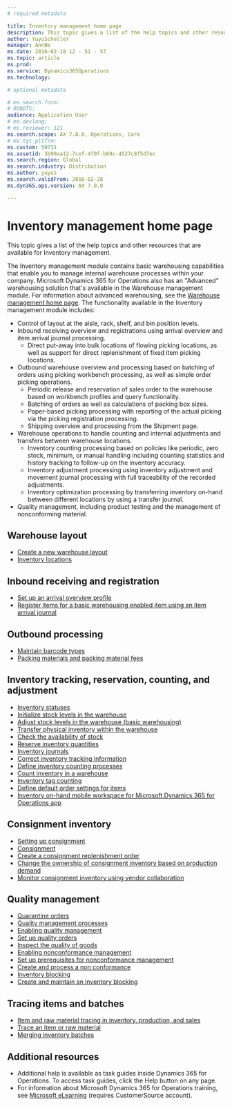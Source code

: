 ```yaml
---
# required metadata

title: Inventory management home page
description: This topic gives a list of the help topics and other resources that are available for Inventory management.
author: YuyuScheller
manager: AnnBe
ms.date: 2016-02-18 12 - 51 - 57
ms.topic: article
ms.prod: 
ms.service: Dynamics365Operations
ms.technology: 

# optional metadata

# ms.search.form: 
# ROBOTS: 
audience: Application User
# ms.devlang: 
# ms.reviewer: 121
ms.search.scope: AX 7.0.0, Operations, Core
# ms.tgt_pltfrm: 
ms.custom: 50731
ms.assetid: 3b90aa12-7cef-4f0f-b69c-4527c8f5d7ec
ms.search.region: Global
ms.search.industry: Distribution
ms.author: yuyus
ms.search.validFrom: 2016-02-28
ms.dyn365.ops.version: AX 7.0.0

---
```


# Inventory management home page

This topic gives a list of the help topics and other resources that are available for Inventory management.

The Inventory management module contains basic warehousing capabilities that enable you to manage internal warehouse processes within your company. Microsoft Dynamics 365 for Operations also has an "Advanced" warehousing solution that's available in the Warehouse management module. For information about advanced warehousing, see the [Warehouse management home page](warehouse-management.md). The functionality available in the Inventory management module includes:

-   Control of layout at the aisle, rack, shelf, and bin position levels.
-   Inbound receiving overview and registrations using arrival overview and item arrival journal processing.
    -   Direct put-away into bulk locations of flowing picking locations, as well as support for direct replenishment of fixed item picking locations.
-   Outbound warehouse overview and processing based on batching of orders using picking workbench processing, as well as simple order picking operations.
    -   Periodic release and reservation of sales order to the warehouse based on workbench profiles and query functionality.
    -   Batching of orders as well as calculations of packing box sizes.
    -   Paper-based picking processing with reporting of the actual picking via the picking registration processing.
    -   Shipping overview and processing from the Shipment page.
-   Warehouse operations to handle counting and internal adjustments and transfers between warehouse locations.
    -   Inventory counting processing based on policies like periodic, zero stock, minimum, or manual handling including counting statistics and history tracking to follow-up on the inventory accuracy.
    -   Inventory adjustment processing using inventory adjustment and movement journal processing with full traceability of the recorded adjustments.
    -   Inventory optimization processing by transferring inventory on-hand between different locations by using a transfer journal.
-   Quality management, including product testing and the management of nonconforming material.

## Warehouse layout
-   [Create a new warehouse layout](http://ax.help.dynamics.com/en/wiki/create-a-new-warehouse-layout/)
-   [Inventory locations](inventory-locations.md)

## Inbound receiving and registration
-   [Set up an arrival overview profile](http://ax.help.dynamics.com/en/wiki/set-up-an-arrival-overview-profile/)
-   [Register items for a basic warehousing enabled item using an item arrival journal](http://ax.help.dynamics.com/en/wiki/register-items-for-a-basic-warehousing-enabled-item-using-an-item-arrival-journal/)

## Outbound processing
-   [Maintain barcode types](http://ax.help.dynamics.com/en/wiki/maintain-barcode-types/)
-   [Packing materials and packing material fees](pack-materials-packing-material-fees.md)

## Inventory tracking, reservation, counting, and adjustment
-   [Inventory statuses](inventory-statuses.md)
-   [Initialize stock levels in the warehouse](http://ax.help.dynamics.com/en/wiki/initialize-stock-levels-in-the-warehouse/)
-   [Adjust stock levels in the warehouse (basic warehousing)](http://ax.help.dynamics.com/en/wiki/adjust-stock-levels-in-the-warehouse-basic-warehousing/)
-   [Transfer physical inventory within the warehouse](http://ax.help.dynamics.com/en/wiki/transfer-physical-inventory-within-the-warehouse/)
-   [Check the availability of stock](http://ax.help.dynamics.com/en/wiki/check-the-availability-of-stock/)
-   [Reserve inventory quantities](reserve-inventory-quantities.md)
-   [Inventory journals](inventory-journals.md)
-   [Correct inventory tracking information](http://ax.help.dynamics.com/en/wiki/correct-inventory-tracking-information/)
-   [Define inventory counting processes](http://ax.help.dynamics.com/en/wiki/define-inventory-counting-processes/)
-   [Count inventory in a warehouse](http://ax.help.dynamics.com/en/wiki/count-inventory-in-a-warehouse/)
-   [Inventory tag counting](inventory-tag-counting.md)
-   [Define default order settings for items](http://ax.help.dynamics.com/en/wiki/define-default-order-settings-for-items/)
-   [Inventory on-hand mobile workspace for Microsoft Dynamics 365 for Operations app](inventory-on-hand-mobile-workspace.md)

## Consignment inventory
-   [Setting up consignment](set-up-consignment.md)
-   [Consignment](consignment.md)
-   [Create a consignment replenishment order](http://ax.help.dynamics.com/en/wiki/create-a-consignment-replenishment-order/)
-   [Change the ownership of consignment inventory based on production demand](http://ax.help.dynamics.com/en/wiki/change-the-ownership-of-consignment-inventory-based-on-production-demand/)
-   [Monitor consignment inventory using vendor collaboration](http://ax.help.dynamics.com/en/wiki/monitor-consignment-inventory-using-vendor-collaboration/)

## Quality management
-   [Quarantine orders](quarantine-orders.md)
-   [Quality management processes](quality-management-processes.md)
-   [Enabling quality management](enable-quality-management.md)
-   [Set up quality orders](http://ax.help.dynamics.com/en/wiki/set-up-quality-orders/)
-   [Inspect the quality of goods](http://ax.help.dynamics.com/en/wiki/inspect-the-quality-of-goods/)
-   [Enabling nonconformance management](enable-nonconformance-management.md)
-   [Set up prerequisites for nonconformance management](http://ax.help.dynamics.com/en/wiki/set-up-prequisites-for-nonconformance-management/)
-   [Create and process a non conformance](http://ax.help.dynamics.com/en/wiki/create-and-process-a-nonconformance/)
-   [Inventory blocking](inventory-blocking.md)
-   [Create and maintain an inventory blocking](http://ax.help.dynamics.com/en/wiki/create-and-maintain-an-inventory-blocking/)

## Tracing items and batches
-   [Item and raw material tracing in inventory, production, and sales](trace-items-raw-materials-inventory-production-sales.md)
-   [Trace an item or raw material](http://ax.help.dynamics.com/en/wiki/trace-an-item-or-raw-material/)
-   [Merging inventory batches](merge-inventory-batches.md)

## Additional resources
-   Additional help is available as task guides inside Dynamics 365 for Operations. To access task guides, click the Help button on any page.
-   For information about Microsoft Dynamics 365 for Operations training, see [Microsoft eLearning](https://mbs2.microsoft.com/members/elearning/dynamicstrainingcert.aspx) (requires CustomerSource account).


